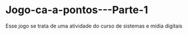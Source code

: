 # Jogo-ca-a-pontos---Parte-1
Esse jogo se trata de uma atividade do curso de sistemas e mídia digitais
